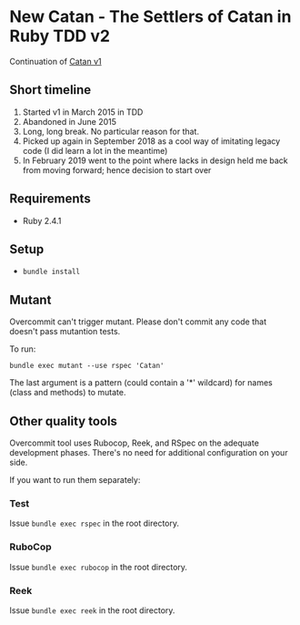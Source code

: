 # New Catan - The Settlers of Catan in Ruby TDD v2

Continuation of [Catan v1](https://github.com/fernandokokocha/catan)

## Short timeline

1. Started v1 in March 2015 in TDD
2. Abandoned in June 2015
3. Long, long break. No particular reason for that.
4. Picked up again in September 2018 as a cool way of imitating legacy code (I did learn a lot in the meantime)
5. In February 2019 went to the point where lacks in design held me back from moving forward; hence decision to start over

## Requirements

* Ruby 2.4.1

## Setup

* `bundle install`

## Mutant

Overcommit can't trigger mutant. Please don't commit any code that doesn't pass mutantion tests.

To run:

`bundle exec mutant --use rspec 'Catan'`

The last argument is a pattern (could contain a '*' wildcard) for names (class and methods) to mutate.

## Other quality tools

Overcommit tool uses Rubocop, Reek, and RSpec on the adequate development phases. There's no need for additional configuration on your side.

If you want to run them separately:

### Test

Issue `bundle exec rspec` in the root directory.

### RuboCop

Issue `bundle exec rubocop` in the root directory.

### Reek

Issue `bundle exec reek` in the root directory.
